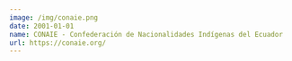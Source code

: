 ```yaml
---
image: /img/conaie.png
date: 2001-01-01
name: CONAIE - Confederación de Nacionalidades Indígenas del Ecuador
url: https://conaie.org/
---
```

